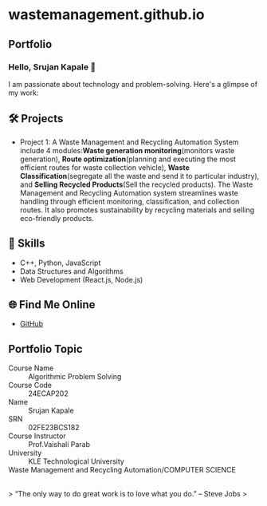      
# wastemanagement.github.io  

## Portfolio

### Hello, Srujan Kapale 👋

I am passionate about technology and problem-solving. Here's a glimpse of my work:

## 🛠 Projects
- Project 1: A Waste Management and Recycling Automation System include 4 modules:**Waste generation monitoring**(monitors waste generation), **Route optimization**(planning and executing the  most efficient routes for waste collection vehicle), **Waste Classification**(segregate all the waste and send it to particular industry), and **Selling Recycled Products**(Sell the recycled products). The Waste Management and Recycling Automation system streamlines waste handling through efficient monitoring, classification, and collection routes. It also promotes sustainability by recycling materials and selling eco-friendly products.

## 🚀 Skills
- C++, Python, JavaScript
- Data Structures and Algorithms
- Web Development (React.js, Node.js)

## 🌐 Find Me Online
- [GitHub](https://github.com/Srujan-2)


## Portfolio Topic

<dl>
<dt>Course Name</dt>
<dd>Algorithmic Problem Solving</dd>
<dt>Course Code</dt>
<dd>24ECAP202</dd>
<dt>Name</dt>
<dd>Srujan Kapale</dd>
<dt>SRN</dt>
<dd>02FE23BCS182</dd>
<dt>Course Instructor</dt>
<dd>Prof.Vaishali Parab</dd>
<dt>University</dt>
<dd>KLE Technological University</dd>
<dt>Waste Management and Recycling Automation/COMPUTER SCIENCE</dt>
</dl>

<br> 
> “The only way to do great work is to love what you do.” – Steve Jobs
>
